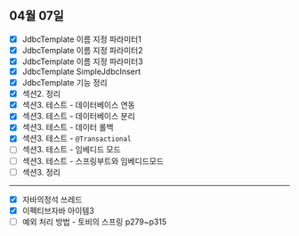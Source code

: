 ## 04월 07일

- [x] JdbcTemplate 이름 지정 파라미터1
- [x] JdbcTemplate 이름 지정 파라미터2
- [x] JdbcTemplate 이름 지정 파라미터3
- [x] JdbcTemplate SimpleJdbcInsert
- [x] JdbcTemplate 기능 정리
- [x] 섹션2. 정리
- [x] 섹션3. 테스트 - 데이터베이스 연동
- [x] 섹션3. 테스트 - 데이터베이스 분리
- [x] 섹션3. 테스트 - 데이터 롤백
- [x] 섹션3. 테스트 - `@Transactional`
- [ ] 섹션3. 테스트 - 임베디드 모드
- [ ] 섹션3. 테스트 - 스프링부트와 임베디드모드
- [ ] 섹션3. 정리

---

- [x] 자바의정석 쓰레드
- [x] 이펙티브자바 아이템3
- [ ] 예외 처리 방법 - 토비의 스프링 p279~p315
